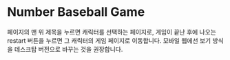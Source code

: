 # Number Baseball Game

페이지의 맨 위 제목을 누르면 캐릭터를 선택하는 페이지로, 게임이 끝난 후에 나오는 restart 버튼을 누르면 그 캐릭터의 게임 페이지로 이동합니다.
모바일 웹에선 보기 방식을 데스크탑 버전으로 바꾸는 것을 권장합니다.
